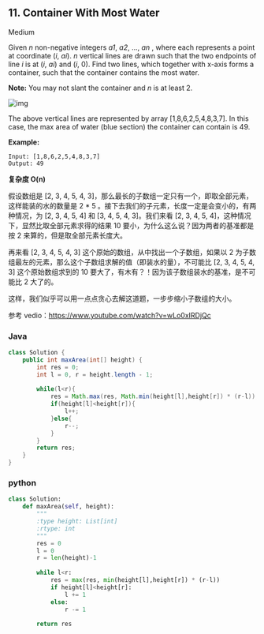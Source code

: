 ## 11. Container With Most Water

Medium

Given *n* non-negative integers *a1*, *a2*, ..., *an* , where each represents a point at coordinate (*i*, *ai*). *n* vertical lines are drawn such that the two endpoints of line *i* is at (*i*, *ai*) and (*i*, 0). Find two lines, which together with x-axis forms a container, such that the container contains the most water.

**Note:** You may not slant the container and *n* is at least 2.

 

![img](https://s3-lc-upload.s3.amazonaws.com/uploads/2018/07/17/question_11.jpg)

The above vertical lines are represented by array [1,8,6,2,5,4,8,3,7]. In this case, the max area of water (blue section) the container can contain is 49.

**Example:**

```
Input: [1,8,6,2,5,4,8,3,7]
Output: 49
```
**复杂度 O(n)** 

假设数组是 [2, 3, 4, 5, 4, 3]，那么最长的子数组一定只有一个，即取全部元素，这样能装的水的数量是 2 * 5 。接下去我们的子元素，长度一定是会变小的，有两种情况，为 [2, 3, 4, 5, 4] 和 [3, 4, 5, 4, 3]。我们来看 [2, 3, 4, 5, 4]，这种情况下，显然比取全部元素求得的结果 10 要小，为什么这么说？因为两者的基准都是按 2 来算的，但是取全部元素长度大。

再来看 [2, 3, 4, 5, 4, 3] 这个原始的数组，从中找出一个子数组，如果以 2 为子数组最左的元素，那么这个子数组求解的值（即装水的量），不可能比 [2, 3, 4, 5, 4, 3] 这个原始数组求到的 10 要大了，有木有？！因为该子数组装水的基准，是不可能比 2 大了的。

这样，我们似乎可以用一点点贪心去解这道题，一步步缩小子数组的大小。

参考 vedio：https://www.youtube.com/watch?v=wLo0xIRDjQc

### Java

````java
class Solution {
    public int maxArea(int[] height) {
        int res = 0;
        int l = 0, r = height.length - 1;
        
        while(l<r){
            res = Math.max(res, Math.min(height[l],height[r]) * (r-l));
            if(height[l]<height[r]){
                l++;
            }else{
                r--;
            }
        }
        return res;
    }
}
````

### python

````python
class Solution:
    def maxArea(self, height):
        """
        :type height: List[int]
        :rtype: int
        """
        res = 0
        l = 0
        r = len(height)-1
        
        while l<r:
            res = max(res, min(height[l],height[r]) * (r-l))
            if height[l]<height[r]:
                l += 1
            else:
                r -= 1
        
        return res
````

